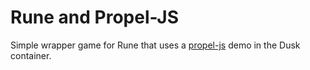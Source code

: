 # Rune and Propel-JS

Simple wrapper game for Rune that uses a [propel-js](https://github.com/kevglass/propel-js) demo in the Dusk container.
